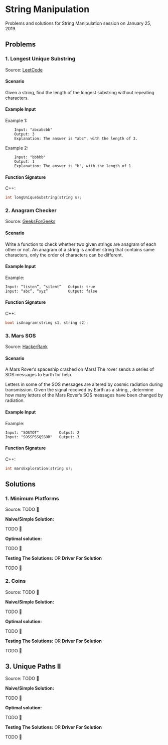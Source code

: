 # String Manipulation

Problems and solutions for String Manipulation session on January 25, 2019.

## Problems

### 1. Longest Unique Substring

Source: [LeetCode](https://leetcode.com/problems/longest-substring-without-repeating-characters/)

#### Scenario

Given a string, find the length of the longest substring without repeating characters.

#### Example Input

Example 1:
```
    Input: "abcabcbb"
    Output: 3 
    Explanation: The answer is "abc", with the length of 3.
```

Example 2:
```
    Input: "bbbbb"
    Output: 1
    Explanation: The answer is "b", with the length of 1.
```

#### Function Signature

C++:

```c++
int longUniqueSubstring(string s);
```

### 2. Anagram Checker

Source: [GeeksForGeeks](https://www.geeksforgeeks.org/check-whether-two-strings-are-anagram-of-each-other/)

#### Scenario

Write a function to check whether two given strings are anagram of each other or not. An anagram of a string is another string that contains same characters, only the order of characters can be different.

#### Example Input

Example:

```
Input: “listen”, “silent”   Output: true
Input: “abc”, “xyz”         Output: false
```

#### Function Signature

C++:

```c++
bool isAnagram(string s1, string s2);
```

### 3. Mars SOS

Source: [HackerRank](https://www.hackerrank.com/challenges/mars-exploration/problem)

#### Scenario

A Mars Rover’s spaceship crashed on Mars! The rover sends a series of SOS messages to Earth for help.

Letters in some of the SOS messages are altered by cosmic radiation during transmission. Given the signal received by Earth as a string, , determine how many letters of the Mars Rover’s SOS messages have been changed by radiation.

#### Example Input

Example:

```
Input: "SOSTOT"         Output: 2
Input: "SOSSPSSQSSOR"   Output: 3
```

#### Function Signature

C++:

```c++
int marsExploration(string s);
```

## Solutions

### 1. Minimum Platforms

Source: TODO :bug:

**Naive/Simple Solution:** 

TODO :bug:

**Optimal solution:**

TODO :bug:

**Testing The Solutions:** OR **Driver For Solution**  

TODO :bug:

### 2. Coins

Source: TODO :bug:

**Naive/Simple Solution:** 

TODO :bug:

**Optimal solution:**

TODO :bug:

**Testing The Solutions:** OR **Driver For Solution**  

TODO :bug:

## 3. Unique Paths II

Source: TODO :bug:

**Naive/Simple Solution:** 

TODO :bug:

**Optimal solution:**

TODO :bug:

**Testing The Solutions:** OR **Driver For Solution**  

TODO :bug:


